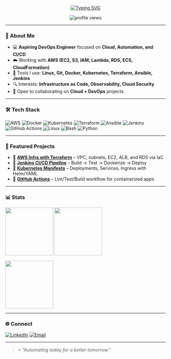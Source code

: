 
<!-- Replace: your-username, your-linkedin, your.email@example.com -->

<p align="center">
  <a href="https://github.com/vishnu029">
    <img src="https://readme-typing-svg.demolab.com?font=Fira+Code&size=28&duration=2500&pause=800&center=true&vCenter=true&width=800&lines=Hi%2C+I'm+Vishnu+%F0%9F%91%8B;Aspiring+DevOps+Engineer;AWS+%7C+Docker+%7C+Kubernetes;CI%2FCD+%7C+Terraform+%7C+Ansible;Automating+today+for+a+better+tomorrow" alt="Typing SVG" />
  </a>
</p>

<p align="center">
  <img src="https://komarev.com/ghpvc/?username=vishnu029&label=Profile%20Views&style=flat" alt="profile views" />
</p>

---

### 👋 About Me
- 💻 **Aspiring DevOps Engineer** focused on **Cloud, Automation, and CI/CD**
- ☁️ Working with **AWS (EC2, S3, IAM, Lambda, RDS, ECS, CloudFormation)**
- 🔧 Tools I use: **Linux, Git, Docker, Kubernetes, Terraform, Ansible, Jenkins**
- 🔍 Interests: **Infrastructure as Code, Observability, Cloud Security**
- 🤝 Open to collaborating on **Cloud + DevOps** projects

---

### 🛠️ Tech Stack
![AWS](https://img.shields.io/badge/AWS-232F3E?style=for-the-badge&logo=amazonaws&logoColor=white)
![Docker](https://img.shields.io/badge/Docker-2496ED?style=for-the-badge&logo=docker&logoColor=white)
![Kubernetes](https://img.shields.io/badge/Kubernetes-326CE5?style=for-the-badge&logo=kubernetes&logoColor=white)
![Terraform](https://img.shields.io/badge/Terraform-844FBA?style=for-the-badge&logo=terraform&logoColor=white)
![Ansible](https://img.shields.io/badge/Ansible-EE0000?style=for-the-badge&logo=ansible&logoColor=white)
![Jenkins](https://img.shields.io/badge/Jenkins-D24939?style=for-the-badge&logo=jenkins&logoColor=white)
![GitHub Actions](https://img.shields.io/badge/GitHub%20Actions-181717?style=for-the-badge&logo=githubactions&logoColor=white)
![Linux](https://img.shields.io/badge/Linux-FCC624?style=for-the-badge&logo=linux&logoColor=black)
![Bash](https://img.shields.io/badge/Bash-121011?style=for-the-badge&logo=gnubash&logoColor=white)
![Python](https://img.shields.io/badge/Python-3776AB?style=for-the-badge&logo=python&logoColor=white)

---

### 📂 Featured Projects
- 🔹 **[AWS Infra with Terraform](#)** – VPC, subnets, EC2, ALB, and RDS via IaC  
- 🔹 **[Jenkins CI/CD Pipeline](#)** – Build → Test → Dockerize → Deploy  
- 🔹 **[Kubernetes Manifests](#)** – Deployments, Services, Ingress with Helm/YAML  
- 🔹 **[GitHub Actions](#)** – Lint/Test/Build workflow for containerized apps



---

### 📊 Stats
<p>
  <img src="https://github-readme-stats.vercel.app/api?username=vishnu029&show_icons=true&rank_icon=github&hide_border=true" height="150" />
  <img src="https://github-readme-streak-stats.herokuapp.com/?user=vishnu029&hide_border=true" height="150" />
</p>
<p>
  <img src="https://github-readme-stats.vercel.app/api/top-langs/?username=vishnu029&layout=compact&hide_border=true" height="150" />
</p>

---

### 🌐 Connect
[![LinkedIn](https://img.shields.io/badge/LinkedIn-0A66C2?style=for-the-badge&logo=linkedin&logoColor=white)](https://www.linkedin.com/in/vishnu-vishnoi-547547228)
[![Email](https://img.shields.io/badge/Email-D14836?style=for-the-badge&logo=gmail&logoColor=white)](mailto:vishnoi.vishnu029@gmail.com)

---

> ⚡ *“Automating today for a better tomorrow.”*
